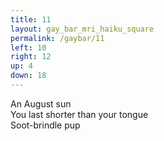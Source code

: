 ```yaml
---
title: 11
layout: gay_bar_mri_haiku_square
permalink: /gaybar/11
left: 10
right: 12
up: 4
down: 18
---
```

An August sun  
You last shorter than your tongue  
Soot-brindle pup
